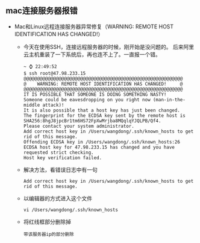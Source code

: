 ## mac连接服务器报错

- Mac和Linux远程连接服务器异常修复（WARNING: REMOTE HOST IDENTIFICATION HAS CHANGED!）
    - 今天在使用SSH，连接远程服务器的时候，刚开始是没问题的。 后来阿里云主机重装了一下系统后，再也连不上了。一直报一个错。  

          ~ ⌚ 22:49:52
          $ ssh root@47.98.233.15
          @@@@@@@@@@@@@@@@@@@@@@@@@@@@@@@@@@@@@@@@@@@@@@@@@@@@@@@@@@@
          @    WARNING: REMOTE HOST IDENTIFICATION HAS CHANGED!     @
          @@@@@@@@@@@@@@@@@@@@@@@@@@@@@@@@@@@@@@@@@@@@@@@@@@@@@@@@@@@
          IT IS POSSIBLE THAT SOMEONE IS DOING SOMETHING NASTY!
          Someone could be eavesdropping on you right now (man-in-the-middle attack)!
          It is also possible that a host key has just been changed.
          The fingerprint for the ECDSA key sent by the remote host is
          SHA256:8hgJ8jpcBr1tm6HS72FpXwMrjba8MQqlqYJQLPB/Qf4.
          Please contact your system administrator.
          Add correct host key in /Users/wangdong/.ssh/known_hosts to get rid of this message.
          Offending ECDSA key in /Users/wangdong/.ssh/known_hosts:26
          ECDSA host key for 47.98.233.15 has changed and you have requested strict checking.
          Host key verification failed.
 
    - 解决方法，看错误日志中有一句
    
          Add correct host key in /Users/wangdong/.ssh/known_hosts to get rid of this message.
    
    - 以编辑器的方式进入这个文件
          
          vi /Users/wangdong/.ssh/known_hosts
          
    - 将红线框部分删除掉 
          
          带该服务器ip的部分删除
